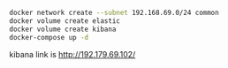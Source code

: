 
```bash
docker network create --subnet 192.168.69.0/24 common
docker volume create elastic
docker volume create kibana
docker-compose up -d
```

kibana link is http://192.179.69.102/
